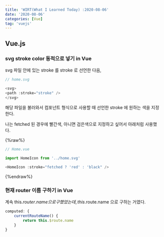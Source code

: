 ```yaml
---
title: 'WIRT(What I Learned Today) :2020-08-06'
date: '2020-08-06'
categories: [Vue]
tag: 'vuejs'
---
```


## Vue.js

### svg stroke color 동적으로 넣기 in Vue

svg 파일 안에 있는 stroke 를 stroke 로 선언한 다음,

```javascript
// home.svg

<svg>
<path :stroke="stroke" />
</svg>
```

해당 파일을 불러와서 컴포넌트 형식으로 사용할 때 선언한 stroke 에 원하는 색을 지정한다.

나는 fetched 된 경우에 빨간색, 아니면 검은색으로 지정하고 싶어서 아래처럼 사용했다.

{%raw%}

```javascript
// Home.vue

import HomeIcon from '../home.svg'

<HomeIcon :stroke="fetched ? 'red' : 'black" />
```

{%endraw%}

### 현재 router 이름 구하기 in Vue

계속 this.$router.name 으로 구했었는데, this.$route.name 으로 구하는 거였다.

```javascript
computed: {
    currentRouteName() {
        return this.$route.name
    }
}
```
